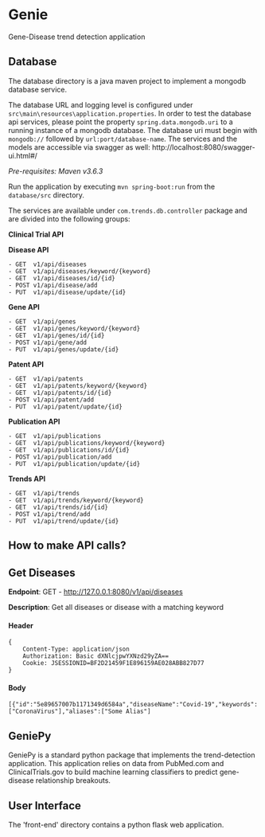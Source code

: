 # Genie
Gene-Disease trend detection application

## Database
The database directory is a java maven project to implement a mongodb database service.

The database URL and logging level is configured under `src\main\resources\application.properties`. In order to test the database api services, please point the property `spring.data.mongodb.uri` to a running instance of a mongodb database. The database uri must begin with `mongodb://` followed by `url:port/database-name`. The services and the models are accessible via swagger as well: http://localhost:8080/swagger-ui.html#/ 

*Pre-requisites: Maven v3.6.3*

Run the application by executing `mvn spring-boot:run` from the `database/src` directory.

The services are available under `com.trends.db.controller` package and are divided into the following groups:

**Clinical Trial API**

> 
**Disease API**
```
- GET  v1/api/diseases
- GET  v1/api/diseases/keyword/{keyword}
- GET  v1/api/diseases/id/{id}
- POST v1/api/disease/add
- PUT  v1/api/disease/update/{id}
```
**Gene API**
```
- GET  v1/api/genes
- GET  v1/api/genes/keyword/{keyword}
- GET  v1/api/genes/id/{id}
- POST v1/api/gene/add
- PUT  v1/api/genes/update/{id}
```
**Patent API**
```
- GET  v1/api/patents
- GET  v1/api/patents/keyword/{keyword}
- GET  v1/api/patents/id/{id}
- POST v1/api/patent/add
- PUT  v1/api/patent/update/{id}
```
**Publication API**
```
- GET  v1/api/publications
- GET  v1/api/publications/keyword/{keyword}
- GET  v1/api/publications/id/{id}
- POST v1/api/publication/add
- PUT  v1/api/publication/update/{id}
```
**Trends API**
```
- GET  v1/api/trends
- GET  v1/api/trends/keyword/{keyword}
- GET  v1/api/trends/id/{id}
- POST v1/api/trend/add
- PUT  v1/api/trend/update/{id}
```
## How to make API calls?

## Get Diseases

**Endpoint**: GET - http://127.0.0.1:8080/v1/api/diseases

**Description**: Get all diseases or disease with a matching keyword

#### Header
```
{
	Content-Type: application/json
	Authorization: Basic dXNlcjpwYXNzd29yZA==
	Cookie: JSESSIONID=BF2D21459F1E896159AE028ABB827D77
}
```


#### Body
```
[{"id":"5e89657007b1171349d6584a","diseaseName":"Covid-19","keywords":["CoronaVirus"],"aliases":["Some Alias"]
```

## GeniePy
GeniePy is a standard python package that implements the trend-detection application. This application relies on data from PubMed.com and ClinicalTrials.gov to build machine learning classifiers to predict gene-disease relationship breakouts.

## User Interface
The 'front-end' directory contains a python flask web application.
